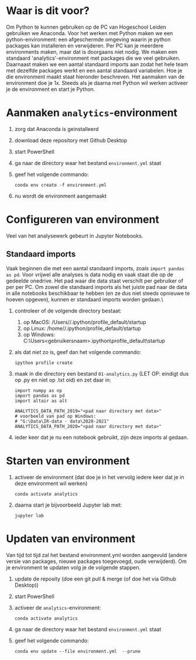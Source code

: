 # Waar is dit voor?
Om Python te kunnen gebruiken op de PC van Hogeschool Leiden gebruiken we Anaconda. Voor het werken met Python maken we een python-environment: een afgeschermde omgeving waarin je python packages kan installeren en verwijderen. Per PC kan je meerdere environments maken, maar dat is doorgaans niet nodig. We maken een standaard 'analytics'-environment met packages die we veel gebruiken. Daarnaast maken we een aantal standaard imports aan zodat het hele team met dezelfde packages werkt en een aantal standaard variabelen. Hoe je die environment maakt staat hieronder beschreven. Het aanmaken van de environment doe je 1x. Steeds als je daarna met Python wil werken activeer je de environment en start je Python.

# Aanmaken `analytics`-environment
1. zorg dat Anaconda is geinstalleerd
1. download deze repository met Github Desktop
1. start PowerShell
1. ga naar de directory waar het bestand ```environment.yml``` staat
1. geef het volgende commando:

    ```
    conda env create -f environment.yml
    ```

1. nu wordt de environment aangemaakt

# Configureren van environment
Veel van het analysewerk gebeurt in Jupyter Notebooks. 

## Standaard imports
Vaak beginnen die met een aantal standaard imports, zoals ```import pandas as pd```. Voor vrijwel alle analyses is data nodig en vaak staat die op de gedeelde onedrive. Het pad waar die data staat verschilt per gebruiker of per per PC. Om zowel die standaard imports als het juiste pad naar de data in alle notebooks beschikbaar te hebben (en ze dus niet steeds opnieuwe te hoeven opgeven), kunnen er standaard imports worden gedaan.\

1. controleer of de volgende directory bestaat:

    1. op MacOS: /Users/<gebruikersnaam>/.ipython/profile_default/startup
    1. op Linux: /home/<gebruikersnaam>/.ipython/profile_default/startup
    1. op Windows: C:\Users\<gebruikersnaam>\.ipython\profile_default\startup

1. als dat *niet* zo is, geef dan het volgende commando:
    ```
    ipython profile create
    ```

1. maak in die directory een bestand ```01-analytics.py``` (LET OP: eindigt dus op .py en niet op .txt oid) en zet daar in:
 
    ```
    import numpy as np
    import pandas as pd
    import altair as alt
    
    ANALYTICS_DATA_PATH_2019="<pad naar directory met data>"
    # voorbeeld van pad op Windows:
    # "G:\Data\IR-data - data\2020-2021"
    ANALYTICS_DATA_PATH_2020="<pad naar directory met data>"
    ``` 
1. ieder keer dat je nu een notebook gebruikt, zijn deze imports al gedaan.


# Starten van environment
1. activeer de environment (dat doe je in het vervolg iedere keer dat je in deze environment wil werken)

    ```
    conda activate analytics
    ```
1. daarna start je bijvoorbeeld Jupyter lab met:

    ```
    jupyter lab
    ```
    
# Updaten van environment
Van tijd tot tijd zal het bestand environment.yml worden aangevuld (andere versie van packages, nieuwe packages toegevoegd, oude verwijderd). Om je environment te updaten volg je de volgende stappen.

1. update de reposity (doe een git pull & merge (of doe het via Github Desktop))
1. start PowerShell
1. activeer de ```analytics```-environment:

    ```
    conda activate analytics
    ```
    
1. ga naar de directory waar het bestand ```environment.yml``` staat
1. geef het volgende commando:

    ```
    conda env update --file environment.yml  --prune
    ```

